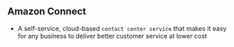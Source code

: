 ## Amazon Connect

- A self-service, cloud-based `contact center service` that makes it easy for any business to deliver better customer service at lower cost
